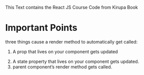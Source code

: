 This Text contains the React JS Course Code from Kirupa Book


<h1> Important Points </h1>

<p>
three things cause a render method to automatically get called:
<ol>

<li>

 A prop that lives on your component gets updated
 
 </li>
 
 <li> A state property that lives on your component gets updated.
 
 
 </li> 
 
 <li> parent component’s render method gets called.

</li>
</ol>
</p>
